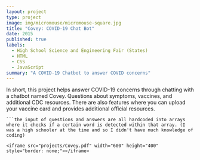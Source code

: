 ```yaml
---
layout: project
type: project
image: img/micromouse/micromouse-square.jpg
title: "Covey: COVID-19 Chat Bot"
date: 2015
published: true
labels:
  - High School Science and Engineering Fair (States)
  - HTML
  - CSS
  - JavaScript
summary: "A COVID-19 Chatbot to answer COVID concerns"
---
```

In short, this project helps answer COVID-19 concerns through chatting with a chatbot named Covey. Questions about symptoms, vaccines, and additional CDC resources. There are also features where you can upload your vaccine card and provides additional official resources.
``` THIS PROJECT DOES NOT USE AI
```the input of questions and answers are all hardcoded into arrays where it checks if a certain word is detected within that array. (I was a high schooler at the time and so I didn't have much knowledge of coding)

<iframe src="projects/Covey.pdf" width="600" height="400" style="border: none;"></iframe>
